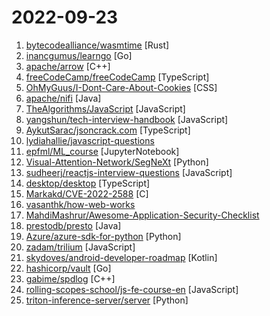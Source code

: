 # 2022-09-23

1. [bytecodealliance/wasmtime](https://github.com/bytecodealliance/wasmtime "A fast and secure runtime for WebAssembly") [Rust]
2. [inancgumus/learngo](https://github.com/inancgumus/learngo "1000+ Hand-Crafted Go Examples, Exercises, and Quizzes") [Go]
3. [apache/arrow](https://github.com/apache/arrow "Apache Arrow is a multi-language toolbox for accelerated data interchange and in-memory processing") [C++]
4. [freeCodeCamp/freeCodeCamp](https://github.com/freeCodeCamp/freeCodeCamp "freeCodeCamp.org's open-source codebase and curriculum. Learn to code for free.") [TypeScript]
5. [OhMyGuus/I-Dont-Care-About-Cookies](https://github.com/OhMyGuus/I-Dont-Care-About-Cookies "Debloated fork of the extension I don't care about cookies (WIP)") [CSS]
6. [apache/nifi](https://github.com/apache/nifi "Apache NiFi") [Java]
7. [TheAlgorithms/JavaScript](https://github.com/TheAlgorithms/JavaScript "Algorithms and Data Structures implemented in JavaScript for beginners, following best practices.") [JavaScript]
8. [yangshun/tech-interview-handbook](https://github.com/yangshun/tech-interview-handbook "💯 Curated coding interview preparation materials for busy software engineers") [JavaScript]
9. [AykutSarac/jsoncrack.com](https://github.com/AykutSarac/jsoncrack.com "🔮 Seamlessly visualize your JSON data instantly into graphs; paste, import or fetch!") [TypeScript]
10. [lydiahallie/javascript-questions](https://github.com/lydiahallie/javascript-questions "A long list of (advanced) JavaScript questions, and their explanations ✨") 
11. [epfml/ML_course](https://github.com/epfml/ML_course "EPFL Machine Learning Course, Fall 2021") [JupyterNotebook]
12. [Visual-Attention-Network/SegNeXt](https://github.com/Visual-Attention-Network/SegNeXt "Official Pytorch implementations for SegNeXt: Rethinking Convolutional Attention Design for Semantic Segmentation (NeurIPS 2022)") [Python]
13. [sudheerj/reactjs-interview-questions](https://github.com/sudheerj/reactjs-interview-questions "List of top 500 ReactJS Interview Questions & Answers....Coding exercise questions are coming soon!!") [JavaScript]
14. [desktop/desktop](https://github.com/desktop/desktop "Simple collaboration from your desktop") [TypeScript]
15. [Markakd/CVE-2022-2588](https://github.com/Markakd/CVE-2022-2588 "exploit for CVE-2022-2588") [C]
16. [vasanthk/how-web-works](https://github.com/vasanthk/how-web-works "What happens behind the scenes when we type www.google.com in a browser?") 
17. [MahdiMashrur/Awesome-Application-Security-Checklist](https://github.com/MahdiMashrur/Awesome-Application-Security-Checklist "Checklist of the most important security countermeasures when designing, creating, testing your web/mobile application") 
18. [prestodb/presto](https://github.com/prestodb/presto "The official home of the Presto distributed SQL query engine for big data") [Java]
19. [Azure/azure-sdk-for-python](https://github.com/Azure/azure-sdk-for-python "This repository is for active development of the Azure SDK for Python. For consumers of the SDK we recommend visiting our public developer docs at https://docs.microsoft.com/python/azure/ or our versioned developer docs at https://azure.github.io/azure-sdk-for-python.") [Python]
20. [zadam/trilium](https://github.com/zadam/trilium "Build your personal knowledge base with Trilium Notes") [JavaScript]
21. [skydoves/android-developer-roadmap](https://github.com/skydoves/android-developer-roadmap "🗺 The 2022 Android Developer Roadmap suggests learning paths to understanding Android development.") [Kotlin]
22. [hashicorp/vault](https://github.com/hashicorp/vault "A tool for secrets management, encryption as a service, and privileged access management") [Go]
23. [gabime/spdlog](https://github.com/gabime/spdlog "Fast C++ logging library.") [C++]
24. [rolling-scopes-school/js-fe-course-en](https://github.com/rolling-scopes-school/js-fe-course-en "") [JavaScript]
25. [triton-inference-server/server](https://github.com/triton-inference-server/server "The Triton Inference Server provides an optimized cloud and edge inferencing solution.") [Python]
